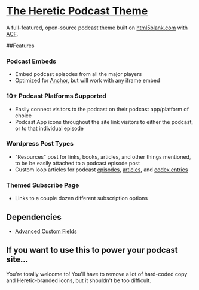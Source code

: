 # [The Heretic Podcast Theme](http://hereticpodcast.com)

A full-featured, open-source podcast theme built on [html5blank.com](http://html5blank.com) with [ACF](https://www.advancedcustomfields.com/).

##Features

### Podcast Embeds
* Embed podcast episodes from all the major players
* Optimized for [Anchor](https://anchor.fm), but will work with any iframe embed

### 10+ Podcast Platforms Supported
* Easily connect visitors to the podcast on their podcast app/platform of choice
* Podcast App icons throughout the site link visitors to either the podcast, or to that individual episode

### Wordpress Post Types
* "Resources" post for links, books, articles, and other things mentioned, to be be easily attached to a podcast episode post
* Custom loop articles for podcast [episodes](https://hereticpodcast.com/episodes), [articles](https://hereticpodcast.com/articles), and [codex entries](https://hereticpodcast.com/codex)

### Themed Subscribe Page
* Links to a couple dozen different subscription options


## Dependencies
* [Advanced Custom Fields](https://www.advancedcustomfields.com/)

## If you want to use this to power your podcast site...

You're totally welcome to! You'll have to remove a lot of hard-coded copy and Heretic-branded icons, but it shouldn't be too difficult.
